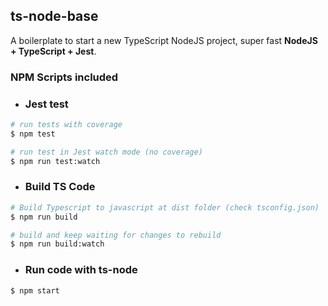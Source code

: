 ## ts-node-base

A boilerplate to start a new TypeScript NodeJS project, super fast **NodeJS +
TypeScript + Jest**.

### NPM Scripts included

- ### Jest test

```bash
# run tests with coverage
$ npm test

# run test in Jest watch mode (no coverage)
$ npm run test:watch
```

- ### Build TS Code

```bash
# Build Typescript to javascript at dist folder (check tsconfig.json)
$ npm run build

# build and keep waiting for changes to rebuild
$ npm run build:watch
```

- ### Run code with ts-node

```bash
$ npm start
```
